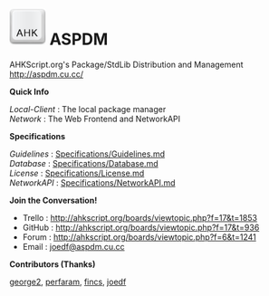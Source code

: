 # ![logo](Local-Client/Res/ahk.png) ASPDM
  
AHKScript.org's Package/StdLib Distribution and Management  
http://aspdm.cu.cc/  
  
**Quick Info**  

_Local-Client_ : The local package manager  
_Network_ : The Web Frontend and NetworkAPI  
  
**Specifications**  

_Guidelines_ : [Specifications/Guidelines.md](Specifications/Guidelines.md)  
_Database_ : [Specifications/Database.md](Specifications/Database.md)  
_License_ : [Specifications/License.md](Specifications/License.md)  
_NetworkAPI_ : [Specifications/NetworkAPI.md](Specifications/NetworkAPI.md)  
  
**Join the Conversation!**  
  
- Trello : http://ahkscript.org/boards/viewtopic.php?f=17&t=1853
- GitHub : http://ahkscript.org/boards/viewtopic.php?f=17&t=936
- Forum : http://ahkscript.org/boards/viewtopic.php?f=6&t=1241
- Email : [joedf@aspdm.cu.cc](mailto:joedf@aspdm.cu.cc)
  
**Contributors (Thanks)**  
  
[george2](https://github.com/george2), [perfaram](https://github.com/perfaram), [fincs](https://github.com/fincs), [joedf](https://github.com/joedf)